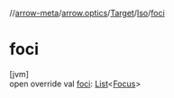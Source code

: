 //[arrow-meta](../../../../index.md)/[arrow.optics](../../index.md)/[Target](../index.md)/[Iso](index.md)/[foci](foci.md)

# foci

[jvm]\
open override val [foci](foci.md): [List](https://kotlinlang.org/api/latest/jvm/stdlib/kotlin.collections/-list/index.html)&lt;[Focus](../../-focus/index.md)&gt;
